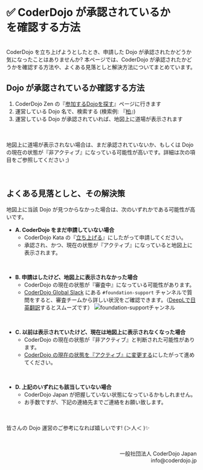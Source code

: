 # ✅ CoderDojo が承認されているか<br>を確認する方法
<br>
CoderDojo を立ち上げようとしたとき、申請した Dojo が承認されたかどうか気になったことはありませんか? 本ページでは、CoderDojo が承認されたかどうかを確認する方法や、よくある見落としと解決方法についてまとめています。

## Dojo が承認されているか確認する方法

1. CoderDojo Zen の『[参加するDojoを探す](https://zen.coderdojo.com/find)』ページに行きます
2. 運営している Dojo 名で、検索する (検索例: 『[柏](https://zen.coderdojo.com/find?q=%E6%9F%8F&p=1)』)
3. 運営している Dojo が承認されていれば、地図上に道場が表示されます

　

地図上に道場が表示されない場合は、まだ承認されていないか、もしくは Dojo の現在の状態が『非アクティブ』になっている可能性が高いです。詳細は次の項目をご参照してください ;)

　

## よくある見落としと、その解決策

地図上に当該 Dojo が見つからなかった場合は、次のいずれかである可能性が高いです。

- **A. CoderDojo をまだ申請していない場合**
  - CoderDojo Kata の『[立ち上げる](/kata#startup)』にしたがって申請してください。
  - 承認され、かつ、現在の状態が『アクティブ』になっていると地図上に表示されます。

<br>

- **B. 申請はしたけど、地図上に表示されなかった場合**
  - CoderDojo の現在の状態が『審査中』になっている可能性があります。
  - [CoderDojo Global Slack](https://coderdojo.com/ja-JP/coderdojo-global-slack) にある `#foundation-support` チャンネルで質問をすると、審査チームから詳しい状況をご確認できます。（[DeepLで日英翻訳](https://www.deepl.com/ja/translator)するとスムーズです）
    ![foundation-supportチャンネル](https://i.gyazo.com/0931ccad2aacd0ad72e20d42913ad648.png)

<br>

- **C. 以前は表示されていたけど、現在は地図上に表示されなくなった場合**
  - CoderDojo の現在の状態が『非アクティブ』と判断された可能性があります。
  - [CoderDojo の現在の状態を『アクティブ』に変更する](/docs/how-to-change-dojo-status)にしたがって進めてください。

<br>

- **D. 上記のいずれにも該当していない場合**
  - CoderDojo Japan が把握していない状態になっているかもしれません。
  - お手数ですが、下記の連絡先までご連絡をお願い致します。

　

皆さんの Dojo 運営のご参考になれば嬉しいです! (＞人＜ )✨

　

<div align="right">
一般社団法人 CoderDojo Japan<br>
info@coderdojo.jp
</div>




